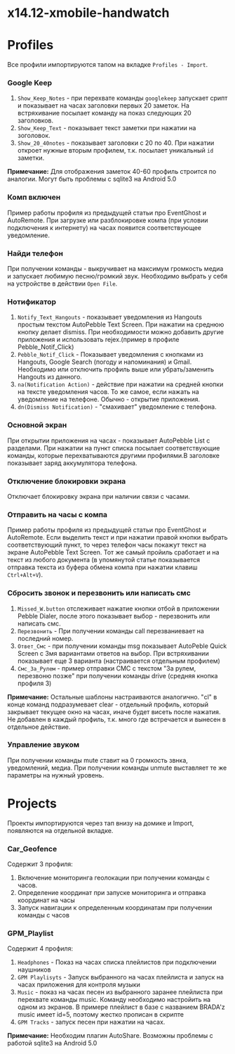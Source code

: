 x14.12-xmobile-handwatch
========================

# Profiles

Все профили импортируются тапом на вкладке `Profiles - Import`.

### Google Keep

1. `Show_Keep_Notes` - при перехвате команды `googlekeep` запускает срипт и показывает на часах заголовки первых 20 заметок. На встряхивание посылает команду на показ следующих 20 заголовков.
2. `Show_Keep_Text` - показывает текст заметки при нажатии на зоголовок.
3. `Show_20_40notes` - показывает заголовки с 20 по 40. При нажатии откроет нужные вторым профилем, т.к. посылает уникальный `id` заметки.

**Примечание:** Для отображения заметок 40-60 профиль строится по аналогии. Могут быть проблемы с sqlite3 на Android 5.0

### Комп включен

Пример работы профиля из предыдущей статьи про EventGhost и AutoRemote. При загрузке или разблокировке компа (при условии подключения к интернету) на часах появится соответствующее уведомление.

### Найди телефон

При получении команды - выкручивает на максимум громкость медиа и запускает любимую песню/громкий звук. Необходимо выбрать у себя на устройстве в действии `Open File`.

### Нотификатор

1. `Notify_Text_Hangouts` - показывает уведомления из Hangouts простым текстом AutoPebble Text Screen. При нажатии на среднюю кнопку делает dismiss.
При необходимости можно добавить другие приложения и использовать rejex.(пример в профиле Pebble_Notif_Click)
2. `Pebble_Notif_Click` - Показывает уведомления с кнопками из Hangouts, Google Search (погоду и напоминания) и Gmail. Необходимо или отключить профиль выше или убрать/заменить Hangouts из данного.
3. `na(Notification Action)` - действие при нажатии на средней кнопки на тексте уведомления часов. То же самое, если нажать на уведомление на телефоне.
Обычно - открытие приложения.
4. `dn(Dismiss Notification)` - "смахивает" уведомление с телефона.

### Основной экран

При открытии приложения на часах - показывает AutoPebble List с разделами. При нажатии на пункт списка посылает соответствующие команды, которые перехватываются другими профилями.В заголовке показывает заряд аккумулятора телефона.

### Отключение блокировки экрана

Отключает блокировку экрана при наличии связи с часами.

### Отправить на часы с компа

Пример работы профиля из предыдущей статьи про EventGhost и AutoRemote. Если выделить текст и при нажатии правой кнопки выбрать соответствующий пункт, то через телефон часы покажут текст на экране AutoPebble Text Screen.
Тот же самый пройиль сработает и на текст из любого документа (в упомянутой статье показывается отправка текста из буфера обмена компа при нажатии клавиш `Ctrl+Alt+V`).

### Сбросить звонок и перезвонить или написать смс

1. `Missed_W.button` отслеживает нажатие кнопки отбой в приложении Pebble Dialer, после этого показывает выбор - перезвонить или написать смс.
2. `Перезвонить` - При получении команды call перезваниевает на последний номер.
3. `Ответ_Смс` - при получении команды msg показывает AutoPeble Quick Screen с 3мя вариантами ответов на выбор. При встряхивании показывает еще 3 варианта (настраивается отдельным профилем)
4. `Смс_За_Рулем` - пример отправки СМС с текстом "За рулем, перезвоню позже" при получении команды drive (средняя кнопка профиля 3)

**Примечание:** Остальные шаблоны настраиваются аналогично. "cl" в конце команд подразумевает clear - отдельный профиль, который закрывает текущее окно на часах, иначе будет висеть после нажатия. Не добавлен в каждый профиль, т.к. много где встречается и вынесен в отдельное действие.

### Управление звуком

При получении команды mute ставит на 0 громкость звнка, уведомлений, медиа. При получении команды unmute выставляет те же параметры на нужный уровень.

# Projects

Проекты импортируются через тап внизу на домике и Import, появляются на отдельной вкладке.

### Car_Geofence

Содержит 3 профиля:

1. Включение мониторинга геолокации при получении команды с часов.
2. Определение координат при запуске мониторинга и отправка координат на часы
3. Запуск навигации к определенным координатам при получении команды с часов

### GPM_Playlist

Содержит 4 профиля:

1. `Headphones` - Показ на часах списка плейлистов при подключении наушников
2. `GPM Playlisyts` - Запуск выбранного на часах плейлиста и запуск на часах приложения для контроля музыки
3. `Music` - показ на часах песен из выбранного заранее плейлиста при перехвате команды music. Команду необходимо настройить на одном из экранов. В примере плейлист в базе с названием BRADA'z music имеет id=5, поэтому жестко прописан в скрипте
4. `GPM Tracks` - запуск песен при нажатии на часах.

**Примечание:** Необходим плагин AutoShare. Возможны проблемы с работой sqlite3 на Android 5.0
